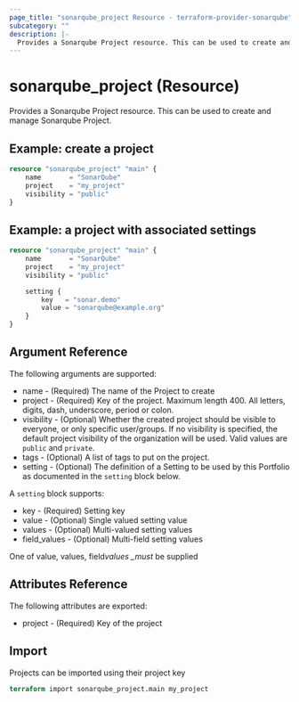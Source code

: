 ```yaml
---
page_title: "sonarqube_project Resource - terraform-provider-sonarqube"
subcategory: ""
description: |-
  Provides a Sonarqube Project resource. This can be used to create and manage Sonarqube Project.
---
```


# sonarqube_project (Resource)

Provides a Sonarqube Project resource. This can be used to create and manage Sonarqube Project.

## Example: create a project

```terraform
resource "sonarqube_project" "main" {
    name       = "SonarQube"
    project    = "my_project"
    visibility = "public"
}
```

## Example: a project with associated settings

```terraform
resource "sonarqube_project" "main" {
    name       = "SonarQube"
    project    = "my_project"
    visibility = "public"

    setting {
        key   = "sonar.demo"
        value = "sonarqube@example.org"
    }
}
```

## Argument Reference

The following arguments are supported:

- name - (Required) The name of the Project to create
- project - (Required) Key of the project. Maximum length 400. All letters, digits, dash, underscore, period or colon.
- visibility - (Optional) Whether the created project should be visible to everyone, or only specific user/groups. If no visibility is specified, the default project visibility of the organization will be used. Valid values are `public` and `private`.
- tags - (Optional) A list of tags to put on the project.
- setting - (Optional) The definition of a Setting to be used by this Portfolio as documented in the `setting` block below.

A `setting` block supports:

- key - (Required) Setting key
- value - (Optional) Single valued setting value
- values - (Optional) Multi-valued setting values
- field_values - (Optional) Multi-field setting values

One of value, values, field*values \_must* be supplied

## Attributes Reference

The following attributes are exported:

- project - (Required) Key of the project

## Import

Projects can be imported using their project key

```terraform
terraform import sonarqube_project.main my_project
```
